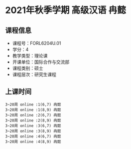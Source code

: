 # 2021年秋季学期 高级汉语 冉懿






## 课程信息

- 课程号：FORL6204U.01
- 学分：4
- 教学类型：理论课
- 开课单位：国际合作与交流部
- 课程类别：硕士
- 课程层次：研究生课程

## 上课时间

```
3~20周 online :1(6,7) 冉懿
3~20周 online :1(8,9) 冉懿
3~20周 online :2(6,7) 冉懿
3~20周 online :2(8,9) 冉懿
3~20周 online :3(6,7) 冉懿
3~20周 online :3(8,9) 冉懿
3~20周 online :4(6,7) 冉懿
3~20周 online :4(8,9) 冉懿
```

